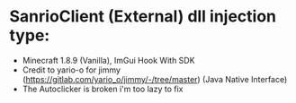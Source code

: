 # SanrioClient (External) dll injection type:
 - Minecraft 1.8.9 (Vanilla), ImGui Hook With SDK
 - Credit to yario-o for jimmy (https://gitlab.com/yario_o/jimmy/-/tree/master) (Java Native Interface)
 - The Autoclicker is broken i'm too lazy to fix
